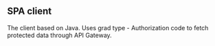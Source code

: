 SPA client
-
The client based on Java. Uses grad type - Authorization code to fetch protected data through API Gateway.